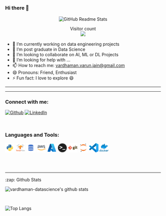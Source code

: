 
### Hi there 👋

<p align="center">
 <img width="100px" src="https://res.cloudinary.com/anuraghazra/image/upload/v1594908242/logo_ccswme.svg" align="center" alt="GitHub Readme Stats" />
 
</p>


<p align="center"> 
  Visitor count<br>
  <img src="https://profile-counter.glitch.me/vardhaman-datascience/count.svg" />
</p>


- 🔭 I’m currently working on data engineering  projects
- 🌱 I’m post graduate in Data Science
- 👯 I’m looking to collaborate on AI, ML or DL Projects
- 🤔 I’m looking for help with ...
- 📫 How to reach me: vardhaman.varun.jain@gmail.com
- 😄 Pronouns: Friend, Enthusiast
- ⚡ Fun fact: I love to explore 😄
---

---
### Connect with me:

[![Github](https://img.shields.io/badge/-Github-black?style=flat&labelColor=black&logo=github&logoColor=white "Github")](https://github.com/vardhaman-datascience "Github")
[![LinkedIn](https://img.shields.io/badge/-LinkedIn-blue?style=flat&logo=Linkedin&logoColor=white "LinkedIn")](https://www.linkedin.com/in/vardhaman-parappanavar-3a4b62143/?originalSubdomain=in)

<br />

### Languages and Tools:

<code><img height="30" src="https://raw.githubusercontent.com/github/explore/80688e429a7d4ef2fca1e82350fe8e3517d3494d/topics/python/python.png"></code>
<code><img height="30" src="https://raw.githubusercontent.com/github/explore/80688e429a7d4ef2fca1e82350fe8e3517d3494d/topics/tensorflow/tensorflow.png"></code>
<code><img height="30" src="https://raw.githubusercontent.com/github/explore/80688e429a7d4ef2fca1e82350fe8e3517d3494d/topics/sql/sql.png"></code>
<code><img height="30" src="https://raw.githubusercontent.com/github/explore/80688e429a7d4ef2fca1e82350fe8e3517d3494d/topics/aws/aws.png"></code>
<code><img height="30" src="https://raw.githubusercontent.com/github/explore/80688e429a7d4ef2fca1e82350fe8e3517d3494d/topics/azure/azure.png"></code>
<code><img height="30" src="https://raw.githubusercontent.com/github/explore/80688e429a7d4ef2fca1e82350fe8e3517d3494d/topics/terminal/terminal.png"></code>
<code><img height="30" src="https://raw.githubusercontent.com/github/explore/80688e429a7d4ef2fca1e82350fe8e3517d3494d/topics/git/git.png"></code>
<code><img height="30" src="https://raw.githubusercontent.com/github/explore/80688e429a7d4ef2fca1e82350fe8e3517d3494d/topics/jupyter-notebook/jupyter-notebook.png"></code>
<code><img height="30" src="https://raw.githubusercontent.com/github/explore/80688e429a7d4ef2fca1e82350fe8e3517d3494d/topics/visual-studio-code/visual-studio-code.png"></code>
<code><img height="30" src="https://raw.githubusercontent.com/github/explore/80688e429a7d4ef2fca1e82350fe8e3517d3494d/topics/docker/docker.png"></code>

<br />
<br />


---


<summary>:zap: Github Stats</summary>

 
![vardhaman-datascience's github stats](https://github-readme-stats.vercel.app/api?username=vardhaman-datascience&text_color=ffffff&bg_color=30,e96443,904e95&title_color=ffffff)

<br/>

![Top Langs](https://github-readme-stats.vercel.app/api/top-langs/?username=vardhaman-datascience)

